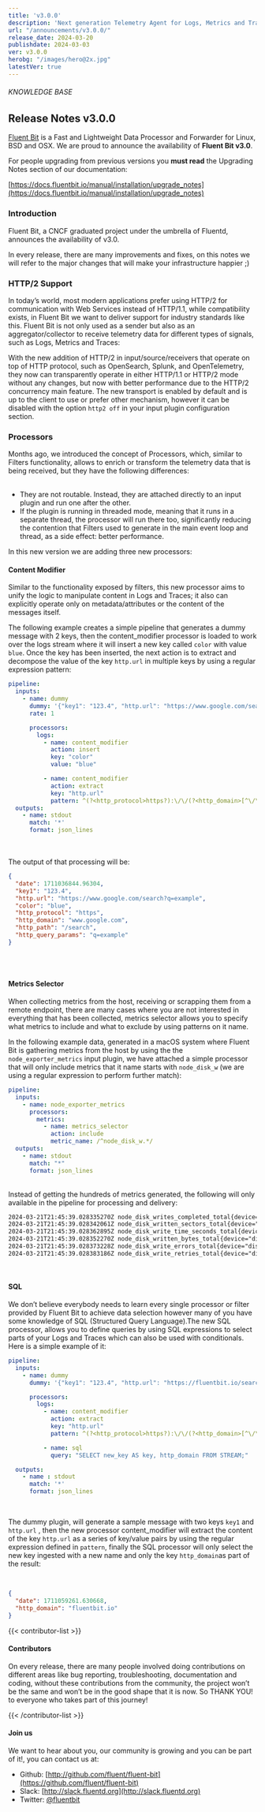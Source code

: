 ```yaml
---
title: 'v3.0.0'
description: 'Next generation Telemetry Agent for Logs, Metrics and Traces. '
url: "/announcements/v3.0.0/"
release_date: 2024-03-20
publishdate: 2024-03-03
ver: v3.0.0
herobg: "/images/hero@2x.jpg"
latestVer: true
---
```


###### KNOWLEDGE BASE

## Release Notes v3.0.0

[Fluent Bit](https://fluentbit.io) is a Fast and Lightweight Data Processor and Forwarder for Linux, BSD and OSX. We are proud to announce the availability of **Fluent Bit v3.0**.

For people upgrading from previous versions you **must read** the Upgrading Notes section of our documentation:

[https://docs.fluentbit.io/manual/installation/upgrade_notes](https://docs.fluentbit.io/manual/installation/upgrade_notes)

### Introduction

Fluent Bit, a CNCF graduated project under the umbrella of Fluentd, announces the availability of v3.0.

In every release, there are many improvements and fixes, on this notes we will refer to the major changes that will make your infrastructure happier ;)

### HTTP/2 Support

In today’s world, most modern applications prefer using HTTP/2 for communication with Web Services instead of HTTP/1.1, while compatibility exists, in Fluent Bit we want to deliver support for industry standards like this. Fluent Bit is not only used as a sender but also as an aggregator/collector to receive telemetry data for different types of signals, such as Logs, Metrics and Traces:


With the new addition of HTTP/2 in input/source/receivers that operate on top of  HTTP protocol, such as OpenSearch, Splunk, and OpenTelemetry, they now can transparently operate in either HTTP/1.1 or HTTP/2 mode without any changes, but now with better performance due to the HTTP/2 concurrency main feature.
The new transport is enabled by default and is up to the client to use or prefer other mechanism, however it can be disabled with the option `http2 off` in your input plugin configuration section.

### Processors

Months ago, we introduced the concept of Processors, which, similar to Filters functionality, allows to enrich or transform the telemetry data that is being received, but they have the following differences:
<br/><br/>

- They are not routable. Instead, they are attached directly to an input plugin and run one after the other.
- If the plugin is running in threaded mode, meaning that it runs in a separate thread, the processor will run there too, significantly reducing the contention that Filters used to generate in the main event loop and thread, as a side effect: better performance.

In this new version we are adding three new processors:

#### Content Modifier

Similar to the functionality exposed by filters, this new processor aims to unify the logic to manipulate content in Logs and Traces; it also can explicitly operate only on metadata/attributes or the content of the messages itself.

The following example creates a simple pipeline that generates a dummy message with 2 keys, then the content\_modifier processor is loaded to work over the logs stream where it will insert a new key called `color` with value `blue`. Once the key has been inserted, the next action is to extract and decompose the value of the key `http.url` in multiple keys by using a regular expression pattern:

```yaml
pipeline:
  inputs:
    - name: dummy
      dummy: '{"key1": "123.4", "http.url": "https://www.google.com/search?q=example"}'
      rate: 1

      processors:
        logs:
          - name: content_modifier
            action: insert
            key: "color"
            value: "blue"

          - name: content_modifier
            action: extract
            key: "http.url"
            pattern: ^(?<http_protocol>https?):\/\/(?<http_domain>[^\/\?]+)(?<http_path>\/[^?]*)?(?:\?(?<http_query_params>.*))?
  outputs:
    - name: stdout
      match: '*'
      format: json_lines
```

<br/><br/>
The output of that processing will be:

```json
{
  "date": 1711036844.96304,
  "key1": "123.4",
  "http.url": "https://www.google.com/search?q=example",
  "color": "blue",
  "http_protocol": "https",
  "http_domain": "www.google.com",
  "http_path": "/search",
  "http_query_params": "q=example"
}
```

<br/><br/>

#### Metrics Selector

When collecting metrics from the host, receiving or scrapping them from a remote endpoint, there are many cases where you are not interested in everything that has been collected, metrics selector allows you to specify what metrics to include and what to exclude by using patterns on it name.

In the following example data, generated in a macOS system where Fluent Bit is gathering metrics from the host by using the the `node_exporter_metrics` input plugin, we have attached a simple processor that will only include metrics that it name starts with `node_disk_w` (we are using a regular expression to perform further match):

```yaml
pipeline:
  inputs:
    - name: node_exporter_metrics
      processors:
        metrics:
          - name: metrics_selector
            action: include
            metric_name: /^node_disk_w.*/
  outputs:
    - name: stdout
      match: "*"
      format: json_lines
```

<br/>
Instead of getting the hundreds of metrics generated, the following will only available in the pipeline for processing and delivery:

<br/>

```txt
2024-03-21T21:45:39.028335270Z node_disk_writes_completed_total{device="disk0"} = 21667544
2024-03-21T21:45:39.028342061Z node_disk_written_sectors_total{device="disk0"} = 5289.927734375
2024-03-21T21:45:39.028362895Z node_disk_write_time_seconds_total{device="disk0"} = 1728.3985221549999
2024-03-21T21:45:39.028352270Z node_disk_written_bytes_total{device="disk0"} = 404240666624
2024-03-21T21:45:39.028373228Z node_disk_write_errors_total{device="disk0"} = 0
2024-03-21T21:45:39.028383186Z node_disk_write_retries_total{device="disk0"} = 0
```

<br/>

#### SQL

We don’t believe everybody needs to learn every single processor or filter provided by Fluent Bit to achieve data selection however many of you have some knowledge of SQL (Structured Query Language).The new SQL processor, allows you to define queries by using SQL expressions to select parts of your Logs and Traces which can also be used with conditionals. Here is a simple example of it:


```yaml
pipeline:
  inputs:
    - name: dummy
      dummy: '{"key1": "123.4", "http.url": "https://fluentbit.io/search?q=docs"}'

      processors:
        logs:
          - name: content_modifier
            action: extract
            key: "http.url"
            pattern: ^(?<http_protocol>https?):\/\/(?<http_domain>[^\/\?]+)(?<http_path>\/[^?]*)?(?:\?(?<http_query_params>.*))?

          - name: sql
            query: "SELECT new_key AS key, http_domain FROM STREAM;"

  outputs:
    - name : stdout
      match: '*'
      format: json_lines
```

<br/>

The dummy plugin, will generate a sample message with two keys `key1` and `http.url` , then the new processor content\_modifier will extract the content of the key `http.url` as a series of key/value pairs by using the regular expression defined in `pattern`, finally the SQL processor will only select the new key ingested with a new name and only the key `http_domain`as part of the result:

<br/>

```json
{
  "date": 1711059261.630668,
  "http_domain": "fluentbit.io"
}
```

{{< contributor-list >}}
#### Contributors

On every release, there are many people involved doing contributions on different areas like bug reporting, troubleshooting, documentation and coding, without these contributions from the community, the project won’t be the same and won’t be in the good shape that it is now. So THANK YOU! to everyone who takes part of this journey!

{{< /contributor-list >}}

#### Join us

We want to hear about you, our community is growing and you can be part of it!, you can contact us at:

* Github: [http://github.com/fluent/fluent-bit](https://github.com/fluent/fluent-bit)
* Slack: [http://slack.fluentd.org](http://slack.fluentd.org)
* Twitter: [@fluentbit](https://twitter.com/fluentbit)
